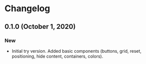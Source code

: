 # Changelog

## 0.1.0 (October 1, 2020)

### New

- Initial try version. Added basic components (buttons, grid, reset, positioning, hide content, containers, colors).